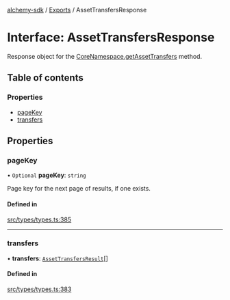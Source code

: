 [alchemy-sdk](../README.md) / [Exports](../modules.md) / AssetTransfersResponse

# Interface: AssetTransfersResponse

Response object for the [CoreNamespace.getAssetTransfers](../classes/CoreNamespace.md#getassettransfers) method.

## Table of contents

### Properties

- [pageKey](AssetTransfersResponse.md#pagekey)
- [transfers](AssetTransfersResponse.md#transfers)

## Properties

### pageKey

• `Optional` **pageKey**: `string`

Page key for the next page of results, if one exists.

#### Defined in

[src/types/types.ts:385](https://github.com/alchemyplatform/alchemy-sdk-js/blob/7ae04a5/src/types/types.ts#L385)

___

### transfers

• **transfers**: [`AssetTransfersResult`](AssetTransfersResult.md)[]

#### Defined in

[src/types/types.ts:383](https://github.com/alchemyplatform/alchemy-sdk-js/blob/7ae04a5/src/types/types.ts#L383)
